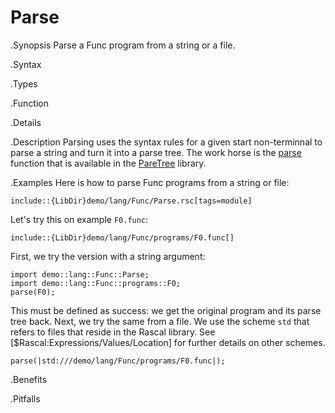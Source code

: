 # Parse

.Synopsis
Parse a Func program from a string or a file.

.Syntax

.Types

.Function

.Details

.Description
Parsing uses the syntax rules for a given start non-terminnal to parse a string and turn it into a parse tree.
The work horse is the [parse]((Library:ParseTree-parse)) function that is available in the 
[PareTree]((Library:ParseTree)) library.

.Examples
Here is how to parse Func programs from a string or file:
```rascal
include::{LibDir}demo/lang/Func/Parse.rsc[tags=module]
```

                
Let's try this on example `F0.func`:
```rascal
include::{LibDir}demo/lang/Func/programs/F0.func[]
```

First, we try the version with a string argument:
```rascal-shell,continue
import demo::lang::Func::Parse;
import demo::lang::Func::programs::F0;
parse(F0);
```
This must be defined as success: we get the original program and its parse tree back.
Next, we try the same from a file. We use the scheme `std` that refers to files that reside in the Rascal library.
See [$Rascal:Expressions/Values/Location] for further details on other schemes.
```rascal-shell,continue
parse(|std:///demo/lang/Func/programs/F0.func|);
```

.Benefits

.Pitfalls

